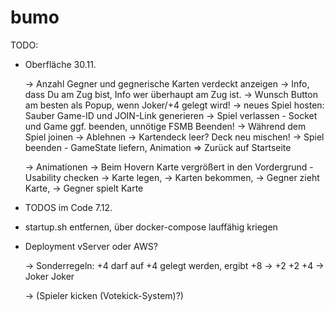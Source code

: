 # bumo

TODO:
- Oberfläche 30.11.

  -> Anzahl Gegner und gegnerische Karten verdeckt anzeigen
  -> Info, dass Du am Zug bist, Info wer überhaupt am Zug ist.
  -> Wunsch Button am besten als Popup, wenn Joker/+4 gelegt wird!
  -> neues Spiel hosten: Sauber Game-ID und JOIN-Link generieren
  -> Spiel verlassen - Socket und Game ggf. beenden, unnötige FSMB Beenden!
  -> Während dem Spiel joinen -> Ablehnen 
  -> Kartendeck leer? Deck neu mischen! 
  -> Spiel beenden - GameState liefern, Animation => Zurück auf Startseite
  
  -> Animationen
    -> Beim Hovern Karte vergrößert in den Vordergrund - Usability checken
    -> Karte legen, 
    -> Karten bekommen, 
    -> Gegner zieht Karte, 
    -> Gegner spielt Karte

- TODOS im Code 7.12.
- startup.sh entfernen, über docker-compose lauffähig kriegen
- Deployment vServer oder AWS? 


  -> Sonderregeln: +4 darf auf +4 gelegt werden, ergibt +8
  ->               +2          +2                       +4
  ->               Joker       Joker        

  -> (Spieler kicken (Votekick-System)?)